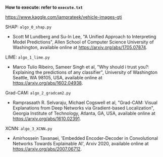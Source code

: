**How to execute: refer to ```execute.txt```**

https://www.kaggle.com/iamprateek/vehicle-images-gti

SHAP: ```algo_0_shap.py```
 * Scott M Lundberg and Su-In Lee, "A Unified Approach to Interpreting
Model Predictions", Allen School of Computer Science University of Washington, available online at https://arxiv.org/abs/1705.07874.

LIME: ```algo_1_lime.py```
 * Marco Tulio Ribeiro, Sameer Singh et al, "Why should i trust you?: Explaining the predictions of any classifier", University of Washington Seattle, WA 98105, USA, available online at https://arxiv.org/abs/1602.04938.

Grad-CAM: ```algo_2_gradcam2.py```
 * Ramprasaath R. Selvaraju, Michael Cogswell et al, "Grad-CAM: Visual Explanations from Deep Networks via Gradient-based Localization", Georgia Institute of Technology, Atlanta, GA, USA, available online at https://arxiv.org/abs/1610.02391.

XCNN: ```algo_3_XCNN.py```
 * Amirhossein Tavanaei, 'Embedded Encoder-Decoder in Convolutional Networks Towards Explainable AI', Arxiv 2020, available online at https://arxiv.org/abs/2007.06712.
